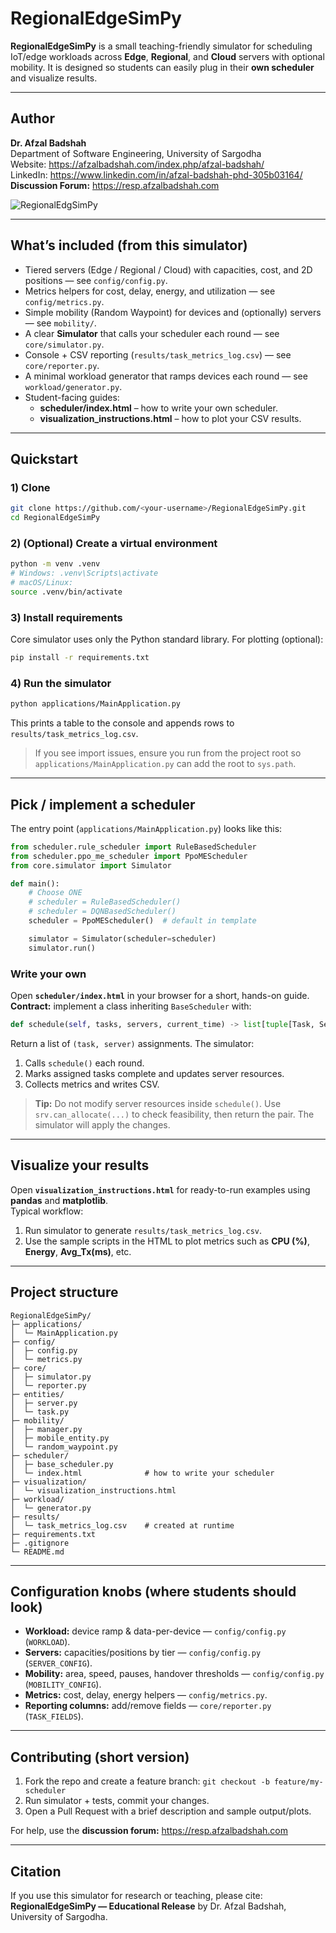 # RegionalEdgeSimPy

**RegionalEdgeSimPy** is a small teaching-friendly simulator for scheduling IoT/edge workloads across **Edge**, **Regional**, and **Cloud** servers with optional mobility. It is designed so students can easily plug in their **own scheduler** and visualize results.

---

## Author
**Dr. Afzal Badshah**  
Department of Software Engineering, University of Sargodha  
Website: https://afzalbadshah.com/index.php/afzal-badshah/  
LinkedIn: https://www.linkedin.com/in/afzal-badshah-phd-305b03164/  
**Discussion Forum:** https://resp.afzalbadshah.com


![RegionalEdgSimPy](https://github.com/user-attachments/assets/e9ee8ae6-3288-46ae-b681-7ef32363a25f)

---

## What’s included (from this simulator)
- Tiered servers (Edge / Regional / Cloud) with capacities, cost, and 2D positions — see `config/config.py`.
- Metrics helpers for cost, delay, energy, and utilization — see `config/metrics.py`.
- Simple mobility (Random Waypoint) for devices and (optionally) servers — see `mobility/`.
- A clear **Simulator** that calls your scheduler each round — see `core/simulator.py`.
- Console + CSV reporting (`results/task_metrics_log.csv`) — see `core/reporter.py`.
- A minimal workload generator that ramps devices each round — see `workload/generator.py`.
- Student-facing guides:
  - **scheduler/index.html** – how to write your own scheduler.
  - **visualization_instructions.html** – how to plot your CSV results.

---

## Quickstart

### 1) Clone
```bash
git clone https://github.com/<your-username>/RegionalEdgeSimPy.git
cd RegionalEdgeSimPy
```

### 2) (Optional) Create a virtual environment
```bash
python -m venv .venv
# Windows: .venv\Scripts\activate
# macOS/Linux:
source .venv/bin/activate
```

### 3) Install requirements
Core simulator uses only the Python standard library. For plotting (optional):
```bash
pip install -r requirements.txt
```

### 4) Run the simulator
```bash
python applications/MainApplication.py
```
This prints a table to the console and appends rows to `results/task_metrics_log.csv`.

> If you see import issues, ensure you run from the project root so `applications/MainApplication.py` can add the root to `sys.path`.

---

## Pick / implement a scheduler

The entry point (`applications/MainApplication.py`) looks like this:
```python
from scheduler.rule_scheduler import RuleBasedScheduler
from scheduler.ppo_me_scheduler import PpoMEScheduler
from core.simulator import Simulator

def main():
    # Choose ONE
    # scheduler = RuleBasedScheduler()
    # scheduler = DQNBasedScheduler()
    scheduler = PpoMEScheduler()  # default in template

    simulator = Simulator(scheduler=scheduler)
    simulator.run()
```

### Write your own
Open **`scheduler/index.html`** in your browser for a short, hands-on guide.  
**Contract:** implement a class inheriting `BaseScheduler` with:
```python
def schedule(self, tasks, servers, current_time) -> list[tuple[Task, Server]]
```
Return a list of `(task, server)` assignments. The simulator:

1. Calls `schedule()` each round.
2. Marks assigned tasks complete and updates server resources.
3. Collects metrics and writes CSV.

> **Tip:** Do not modify server resources inside `schedule()`. Use `srv.can_allocate(...)` to check feasibility, then return the pair. The simulator will apply the changes.

---

## Visualize your results

Open **`visualization_instructions.html`** for ready-to-run examples using **pandas** and **matplotlib**.  
Typical workflow:
1. Run simulator to generate `results/task_metrics_log.csv`.
2. Use the sample scripts in the HTML to plot metrics such as **CPU (%)**, **Energy**, **Avg_Tx(ms)**, etc.

---

## Project structure

```
RegionalEdgeSimPy/
├─ applications/
│  └─ MainApplication.py
├─ config/
│  ├─ config.py
│  └─ metrics.py
├─ core/
│  ├─ simulator.py
│  └─ reporter.py
├─ entities/
│  ├─ server.py
│  └─ task.py
├─ mobility/
│  ├─ manager.py
│  ├─ mobile_entity.py
│  └─ random_waypoint.py
├─ scheduler/
│  ├─ base_scheduler.py
│  └─ index.html              # how to write your scheduler
├─ visualization/
│  └─ visualization_instructions.html
├─ workload/
│  └─ generator.py
├─ results/
│  └─ task_metrics_log.csv    # created at runtime
├─ requirements.txt
├─ .gitignore
└─ README.md
```

---

## Configuration knobs (where students should look)

- **Workload:** device ramp & data-per-device — `config/config.py` (`WORKLOAD`).
- **Servers:** capacities/positions by tier — `config/config.py` (`SERVER_CONFIG`).
- **Mobility:** area, speed, pauses, handover thresholds — `config/config.py` (`MOBILITY_CONFIG`).
- **Metrics:** cost, delay, energy helpers — `config/metrics.py`.
- **Reporting columns:** add/remove fields — `core/reporter.py` (`TASK_FIELDS`).

---

## Contributing (short version)
1. Fork the repo and create a feature branch: `git checkout -b feature/my-scheduler`  
2. Run simulator + tests, commit your changes.
3. Open a Pull Request with a brief description and sample output/plots.

For help, use the **discussion forum:** https://resp.afzalbadshah.com

---

## Citation
If you use this simulator for research or teaching, please cite:  
**RegionalEdgeSimPy — Educational Release** by Dr. Afzal Badshah, University of Sargodha.
